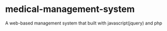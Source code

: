 # medical-management-system
A web-based management system that built with javascript(jquery) and php
